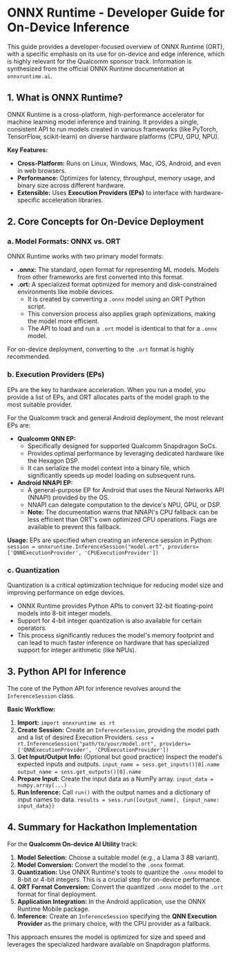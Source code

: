 # ONNX Runtime - Developer Guide for On-Device Inference

This guide provides a developer-focused overview of ONNX Runtime (ORT), with a specific emphasis on its use for on-device and edge inference, which is highly relevant for the Qualcomm sponsor track. Information is synthesized from the official ONNX Runtime documentation at `onnxruntime.ai`.

## 1. What is ONNX Runtime?

ONNX Runtime is a cross-platform, high-performance accelerator for machine learning model inference and training. It provides a single, consistent API to run models created in various frameworks (like PyTorch, TensorFlow, scikit-learn) on diverse hardware platforms (CPU, GPU, NPU).

**Key Features:**
*   **Cross-Platform:** Runs on Linux, Windows, Mac, iOS, Android, and even in web browsers.
*   **Performance:** Optimizes for latency, throughput, memory usage, and binary size across different hardware.
*   **Extensible:** Uses **Execution Providers (EPs)** to interface with hardware-specific acceleration libraries.

## 2. Core Concepts for On-Device Deployment

### a. Model Formats: ONNX vs. ORT

ONNX Runtime works with two primary model formats:

*   **.onnx:** The standard, open format for representing ML models. Models from other frameworks are first converted into this format.
*   **.ort:** A specialized format optimized for memory and disk-constrained environments like mobile devices.
    *   It is created by converting a `.onnx` model using an ORT Python script.
    *   This conversion process also applies graph optimizations, making the model more efficient.
    *   The API to load and run a `.ort` model is identical to that for a `.onnx` model.

For on-device deployment, converting to the `.ort` format is highly recommended.

### b. Execution Providers (EPs)

EPs are the key to hardware acceleration. When you run a model, you provide a list of EPs, and ORT allocates parts of the model graph to the most suitable provider.

For the Qualcomm track and general Android deployment, the most relevant EPs are:

*   **Qualcomm QNN EP:**
    *   Specifically designed for supported Qualcomm Snapdragon SoCs.
    *   Provides optimal performance by leveraging dedicated hardware like the Hexagon DSP.
    *   It can serialize the model context into a binary file, which significantly speeds up model loading on subsequent runs.
*   **Android NNAPI EP:**
    *   A general-purpose EP for Android that uses the Neural Networks API (NNAPI) provided by the OS.
    *   NNAPI can delegate computation to the device's NPU, GPU, or DSP.
    *   **Note:** The documentation warns that NNAPI's CPU fallback can be less efficient than ORT's own optimized CPU operations. Flags are available to prevent this fallback.

**Usage:** EPs are specified when creating an inference session in Python:
`session = onnxruntime.InferenceSession("model.ort", providers=['QNNExecutionProvider', 'CPUExecutionProvider'])`

### c. Quantization

Quantization is a critical optimization technique for reducing model size and improving performance on edge devices.
*   ONNX Runtime provides Python APIs to convert 32-bit floating-point models into 8-bit integer models.
*   Support for 4-bit integer quantization is also available for certain operators.
*   This process significantly reduces the model's memory footprint and can lead to much faster inference on hardware that has specialized support for integer arithmetic (like NPUs).

## 3. Python API for Inference

The core of the Python API for inference revolves around the `InferenceSession` class.

**Basic Workflow:**
1.  **Import:** `import onnxruntime as rt`
2.  **Create Session:** Create an `InferenceSession`, providing the model path and a list of desired Execution Providers.
    `sess = rt.InferenceSession("path/to/your/model.ort", providers=['QNNExecutionProvider', 'CPUExecutionProvider'])`
3.  **Get Input/Output Info:** (Optional but good practice) Inspect the model's expected inputs and outputs.
    `input_name = sess.get_inputs()[0].name`
    `output_name = sess.get_outputs()[0].name`
4.  **Prepare Input:** Create the input data as a NumPy array.
    `input_data = numpy.array(...)`
5.  **Run Inference:** Call `run()` with the output names and a dictionary of input names to data.
    `results = sess.run([output_name], {input_name: input_data})`

## 4. Summary for Hackathon Implementation

For the **Qualcomm On-device AI Utility** track:
1.  **Model Selection:** Choose a suitable model (e.g., a Llama 3 8B variant).
2.  **Model Conversion:** Convert the model to the `.onnx` format.
3.  **Quantization:** Use ONNX Runtime's tools to quantize the `.onnx` model to 8-bit or 4-bit integers. This is a crucial step for on-device performance.
4.  **ORT Format Conversion:** Convert the quantized `.onnx` model to the `.ort` format for final deployment.
5.  **Application Integration:** In the Android application, use the ONNX Runtime Mobile package.
6.  **Inference:** Create an `InferenceSession` specifying the **QNN Execution Provider** as the primary choice, with the CPU provider as a fallback.

This approach ensures the model is optimized for size and speed and leverages the specialized hardware available on Snapdragon platforms.
